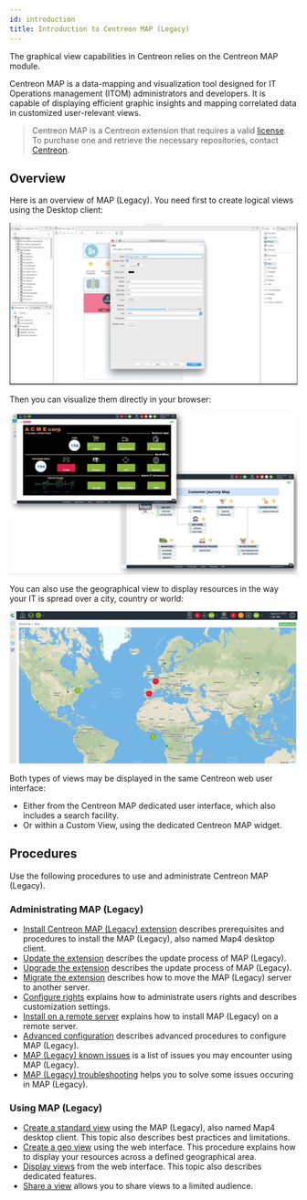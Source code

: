 ```yaml
---
id: introduction
title: Introduction to Centreon MAP (Legacy)
---
```


The graphical view capabilities in Centreon relies on the Centreon MAP
module.

Centreon MAP is a data-mapping and visualization tool designed for IT
Operations management (ITOM) administrators and developers. It is
capable of displaying efficient graphic insights and mapping correlated
data in customized user-relevant views.

> Centreon MAP is a Centreon extension that requires a valid [license](../administration/licenses.md).
> To purchase one and retrieve the necessary repositories, contact [Centreon](mailto:sales@centreon.com).
 
## Overview

Here is an overview of MAP (Legacy). You need first to create logical views using the Desktop client:

![image](../assets/graph-views/desktop.gif)

Then you can visualize them directly in your browser:

![image](../assets/graph-views/first_page_web.png)

You can also use the geographical view to display resources in the way your IT is spread
over a city, country or world:

![image](../assets/graph-views/display_geo_view.gif)

Both types of views may be displayed in the same Centreon web user interface:

- Either from the Centreon MAP dedicated user interface, which also includes a search facility.
- Or within a Custom View, using the dedicated Centreon MAP widget.

## Procedures

Use the following procedures to use and administrate Centreon MAP (Legacy).

### Administrating MAP (Legacy)
  - [Install Centreon MAP (Legacy) extension](install.md) describes prerequisites and procedures to install the MAP (Legacy), also named Map4 desktop client.
  - [Update the extension](update.md) describes the update process of MAP (Legacy).
  - [Upgrade the extension](upgrade.md) describes the update process of MAP (Legacy).
  - [Migrate the extension](migrate.md) describes how to move the MAP (Legacy) server to another server.
  - [Configure rights](configuration.md) explains how to administrate users rights and describes customization settings.
  - [Install on a remote server](remote-server.md) explains how to install MAP (Legacy) on a remote server.
  - [Advanced configuration](advanced-configuration.md) describes advanced procedures to configure MAP (Legacy).
  - [MAP (Legacy) known issues](known-issues.md) is a list of issues you may encounter using MAP (Legacy).
  - [MAP (Legacy) troubleshooting](troubleshooter.md) helps you to solve some issues occuring in MAP (Legacy).

### Using MAP (Legacy)
  - [Create a standard view](create-standard-view.md) using the MAP (Legacy), also named Map4 desktop client. This topic also describes best practices and limitations.
  - [Create a geo view](create-geo-views.md) using the web interface. This procedure explains how to display your resources across a defined geographical area.
  - [Display views](display-view.md) from the web interface. This topic also describes dedicated features.
  - [Share a view](share-view.md) allows you to share views to a limited audience.

